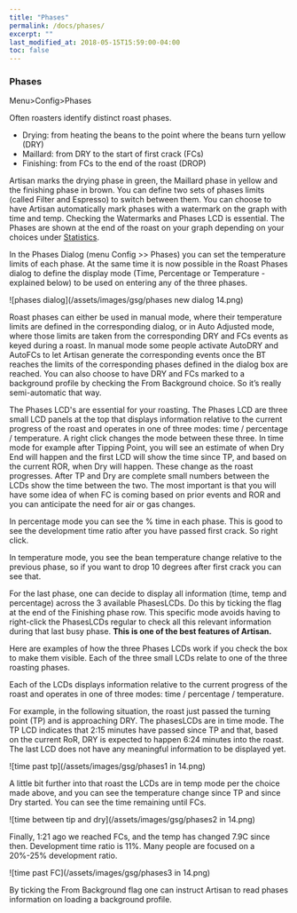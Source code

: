 ```yaml
---
title: "Phases"
permalink: /docs/phases/
excerpt: ""
last_modified_at: 2018-05-15T15:59:00-04:00
toc: false
---
```


### Phases

Menu>Config>Phases

Often roasters identify distinct roast phases.

- Drying: from heating the beans to the point where the beans turn yellow (DRY)
- Maillard: from DRY to the start of first crack (FCs)
- Finishing: from FCs to the end of the roast (DROP)

Artisan marks the drying phase in green, the Maillard phase in yellow and the finishing phase in brown. You can define two sets of phases limits (called Filter and Espresso) to switch between them.  You can choose to have Artisan automatically mark phases with a watermark on the graph with time and temp.  Checking the Watermarks and Phases LCD is essential.  The Phases are shown at the end of the roast on your graph depending on your choices under [Statistics](https://artisan-scope.org/docs/statistics/).

In the Phases Dialog (menu Config >> Phases) you can set the temperature limits of each phase.  At the same time it is now possible in the Roast Phases dialog to define the display mode (Time, Percentage or Temperature - explained below) to be used on entering any of the three phases.

![phases dialog](/assets/images/gsg/phases new dialog 14.png)

Roast phases can either be used in manual mode, where their temperature limits are defined in the corresponding dialog, or in Auto Adjusted mode, where those limits are taken from the corresponding DRY and FCs events as keyed during a roast. In manual mode some people activate AutoDRY and AutoFCs to let Artisan generate the corresponding events once the BT reaches the limits of the corresponding phases defined in the dialog box are reached. You can also choose to have DRY and FCs marked to a background profile by checking the From Background choice.  So it’s really semi-automatic that way.   

The Phases LCD's are essential for your roasting. The Phases LCD are three small LCD panels at the top that displays information relative to the current progress of the roast and operates in one of three modes: time / percentage / temperature. A right click changes the mode between these three. In time mode for example after Tipping Point, you will see an estimate of when Dry End will happen and the first LCD will show the time since TP, and based on the current ROR, when Dry will happen.  These change as the roast progresses.  After TP and Dry are complete small numbers between the LCDs show the time between the two.  The most important is that you will have some idea of when FC is coming based on prior events and ROR and you can anticipate the need for air or gas changes.  

In percentage mode you can see the % time in each phase.  This is good to see the development time ratio after you have passed first crack.  So right click.

In temperature mode, you see the bean temperature change relative to the previous phase, so if you want to drop 10 degrees after first crack you can see that.  

For the last phase, one can decide to display all information (time, temp and percentage) across the 3 available PhasesLCDs.  Do this by ticking the flag at the end of the Finishing phase row. This specific mode avoids having to right-click the PhasesLCDs regular to check all this relevant information during that last busy phase. **This is one of the best features of Artisan.**

Here are examples of how the three Phases LCDs work if you check the box to make them visible.  Each of the three small LCDs relate to one of the three roasting phases.

Each of the LCDs displays information relative to the current progress of the roast and operates in one of three modes: time / percentage / temperature.

For example, in the following situation, the roast just passed the turning point (TP) and is approaching DRY. The phasesLCDs are in time mode. The TP LCD indicates that 2:15 minutes have passed since TP and that, based on the current RoR, DRY is expected to happen 6:24 minutes into the roast. The last LCD does not have any meaningful information to be displayed yet.

![time past tp](/assets/images/gsg/phases1 in 14.png)


A little bit further into that roast the LCDs are in temp mode per the choice made above, and you can see the temperature change since TP and since Dry started.  You can see the time remaining until FCs.

![time between tip and dry](/assets/images/gsg/phases2 in 14.png)


Finally, 1:21 ago we reached FCs, and the temp has changed 7.9C since then.  Development time ratio is 11%.  Many people are focused on a 20%-25% development ratio.

![time past FC](/assets/images/gsg/phases3 in 14.png)

By ticking the From Background flag one can instruct Artisan to read phases information on loading a background profile.
